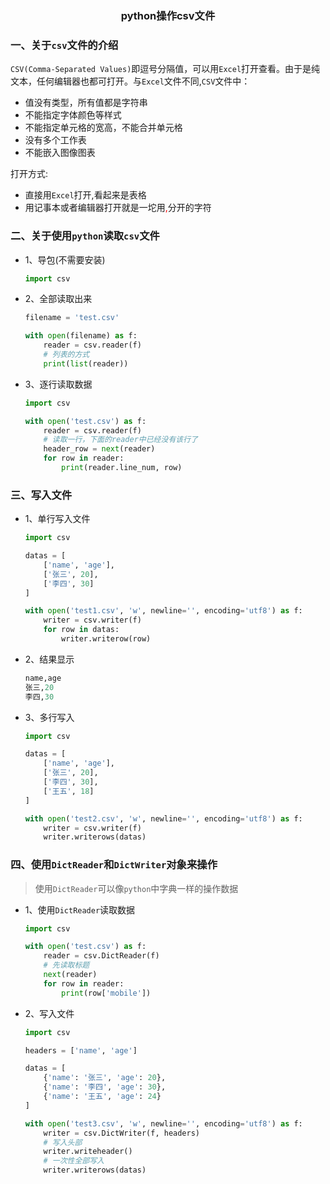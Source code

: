 ### <center>python操作csv文件</center>

### 一、关于`csv`文件的介绍

`CSV(Comma-Separated Values)`即逗号分隔值，可以用`Excel`打开查看。由于是纯文本，任何编辑器也都可打开。与`Excel`文件不同,`CSV`文件中：

  * 值没有类型，所有值都是字符串
  * 不能指定字体颜色等样式
  * 不能指定单元格的宽高，不能合并单元格
  * 没有多个工作表
  * 不能嵌入图像图表


打开方式:

* 直接用`Excel`打开,看起来是表格
* 用记事本或者编辑器打开就是一坨用<font color="#f00">,</font>分开的字符


### 二、关于使用`python`读取`csv`文件

* 1、导包(不需要安装)

  ```py
  import csv
  ```

* 2、全部读取出来

  ```py
  filename = 'test.csv'

  with open(filename) as f:
      reader = csv.reader(f)
      # 列表的方式
      print(list(reader))
  ```

* 3、逐行读取数据

  ```py
  import csv

  with open('test.csv') as f:
      reader = csv.reader(f)
      # 读取一行，下面的reader中已经没有该行了
      header_row = next(reader)
      for row in reader:
          print(reader.line_num, row)
  ```

### 三、写入文件

* 1、单行写入文件

  ```py
  import csv

  datas = [
      ['name', 'age'],
      ['张三', 20],
      ['李四', 30]
  ]

  with open('test1.csv', 'w', newline='', encoding='utf8') as f:
      writer = csv.writer(f)
      for row in datas:
          writer.writerow(row)
  ```

* 2、结果显示

  ```py
  name,age
  张三,20
  李四,30
  ```

* 3、多行写入

  ```py
  import csv

  datas = [
      ['name', 'age'],
      ['张三', 20],
      ['李四', 30],
      ['王五', 18]
  ]

  with open('test2.csv', 'w', newline='', encoding='utf8') as f:
      writer = csv.writer(f)
      writer.writerows(datas)
  ```

### 四、使用`DictReader`和`DictWriter`对象来操作
> 使用`DictReader`可以像`python`中字典一样的操作数据

* 1、使用`DictReader`读取数据

  ```py
  import csv

  with open('test.csv') as f:
      reader = csv.DictReader(f)
      # 先读取标题
      next(reader)
      for row in reader:
          print(row['mobile'])
  ```

* 2、写入文件

  ```py
  import csv

  headers = ['name', 'age']

  datas = [
      {'name': '张三', 'age': 20},
      {'name': '李四', 'age': 30},
      {'name': '王五', 'age': 24}
  ]

  with open('test3.csv', 'w', newline='', encoding='utf8') as f:
      writer = csv.DictWriter(f, headers)
      # 写入头部
      writer.writeheader()
      # 一次性全部写入
      writer.writerows(datas)
  ```
